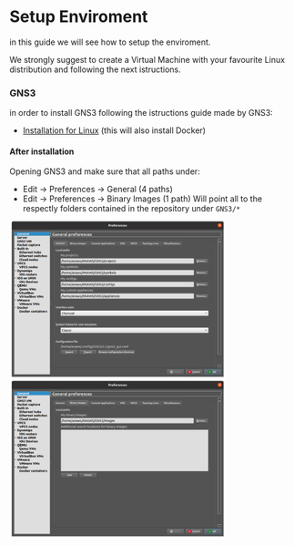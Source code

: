# Setup Enviroment

in this guide we will see how to setup the enviroment.

We strongly suggest to create a Virtual Machine with your favourite Linux distribution and following the next istructions.

### GNS3

in order to install GNS3 following the istructions guide made by GNS3:
- [Installation for Linux](https://docs.gns3.com/docs/getting-started/installation/linux/) (this will also install Docker)

#### After installation

Opening GNS3 and make sure that all paths under:
- Edit -> Preferences -> General (4 paths)
- Edit -> Preferences -> Binary Images (1 path) 
Will point all to the respectly folders contained in the repository under `GNS3/*`

<img src="./images/paths-general.png" alt="Paths of General Preferences" width="380"/>
<img src="./images/paths-binary-images.png" alt="Paths of Binary Images Preferences" width="380"/>

